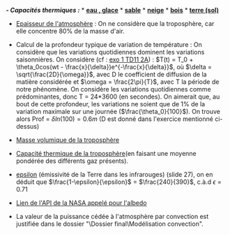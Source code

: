 ***- Capacités thermiques :***
     * **[eau , glace](https://fr.wikipedia.org/wiki/Capacit%C3%A9_thermique_massique)**
     * [**sable**](https://material-properties.org/fr/sable-densite-capacite-thermique-conductivite-thermique/)
     * [**neige**](https://www.thermoconcept-sarl.com/base-de-donnees-chaleur-specifique-ou-capacite-thermique/) 
     * [**bois**](http://www.chim.lu/ch0612.php)
     * [**terre (sol)**](https://acsess.onlinelibrary.wiley.com/doi/abs/10.2136/sssaj2018.11.0434)
 * [Epaisseur de l'atmosphère]((https://fr.wikipedia.org/wiki/Atmosph%C3%A8re_terrestre)) : On ne considère que la troposphère, car elle concentre 80% de la masse d'air.
   
 * Calcul de la profondeur typique de variation de température : On considère que les variations quotidiennes dominent les variations saisonnières. On considère (cf : [exo 1 TD11 2A](https://gitlab.com/capecl/y2/-/raw/main/Cours%20et%20exercices/Chapitre_11%20:%20Diffusion%20thermique/TD/corr_chap11_td_vprof.pdf?ref_type=heads)) : $T(t) = T_0 + \theta_0cos(wt - \frac{x}{\delta})e^{-\frac{x}{\delta}}$, où $\delta = \sqrt{\frac{2D}{\omega}}$, avec D le coefficient de diffusion de la matière considérée et $\omega = \frac{2\pi}{T}$, avec T la période de notre phénomène. On considère les variations quotidiennes comme prédominantes, donc T = 24*3600 (en secondes). On aimerait que, au bout de cette profondeur, les variations ne soient que de 1% de la variation maximale sur une journée ($\frac{\theta_0}{100}$). On trouve alors Prof = $\delta ln(100) = 0.6 m$ (D est donné dans l'exercice mentionné ci-dessus)
   
 * [Masse volumique de la troposphère](https://education.toutcomment.com/article/troposphere-definition-et-caracteristiques-15086.html)
   
 * [Capacité thermique de la troposphère](https://fr.wikipedia.org/wiki/Capacit%C3%A9_thermique_massique)(en faisant une moyenne pondérée des différents gaz présents).
   
 * [epsilon](https://web.lmd.jussieu.fr/~jldufres/Exposes/Duf_ERRE_psud_1.pdf) (émissivité de la Terre dans les infrarouges) (slide 27), on en déduit que   $\frac{1-\epsilon}{\epsilon}$ = $\frac{240}{390}$, c.à.d $\epsilon$ = 0.71
   
 * [Lien de l'API de la NASA appelé pour l'albedo](https://power.larc.nasa.gov/api/pages/)

 * La valeur de la puissance cédée à l'atmosphère par convection est justifiée dans le dossier "\Dossier final\Modélisation convection".
 

